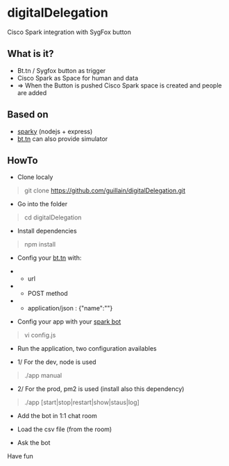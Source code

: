 # digitalDelegation
Cisco Spark integration with SygFox button

## What is it?
* Bt.tn / Sygfox button as trigger
* Cisco Spark as Space for human and data
* => When the Button is pushed Cisco Spark space is created and people are added

## Based on
* [sparky](https://github.com/flint-bot/sparky) (nodejs + express)
* [bt.tn](https://my.bt.tn) can also provide simulator

## HowTo
* Clone localy

> git clone https://github.com/guillain/digitalDelegation.git

* Go into the folder

> cd digitalDelegation

* Install dependencies

> npm install

* Config your [bt.tn](https://my.bt.tn/home) with:
* * url
* * POST method
* * application/json : {"name":"<NAME>"}

* Config your app with your [spark bot](https://developer.ciscospark.com/apps.html)

> vi config.js

* Run the application, two configuration availables

* 1/ For the dev, node is used

> ./app manual

* 2/ For the prod, pm2 is used (install also this dependency)

> ./app [start|stop|restart|show|staus|log]

* Add the bot in 1:1 chat room
* Load the csv file (from the room)


* Ask the bot



Have fun
